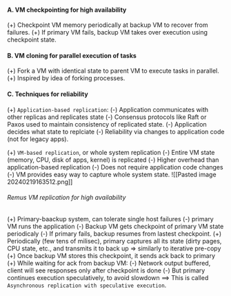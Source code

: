#### A. VM checkpointing for high availability
(+) Checkpoint VM memory periodically at backup VM to recover from failures.
(+) If primary VM fails, backup VM takes over execution using checkpoint state.

#### B. VM cloning for parallel execution of tasks
(+) Fork a VM with identical state to parent VM to execute tasks in parallel.
(+) Inspired by idea of forking processes.

#### C. Techniques for reliability
(+) `Application-based replication`:
	(-) Application communicates with other replicas and replicates state
	(-) Consensus protocols like Raft or Paxos used to maintain consistency of replicated state.
	(-) Application decides what state to replciate
	(-) Reliability via changes to application code (not for legacy apps).

(+) `VM-based replication`, or whole system replication
	(-) Entire VM state (memory, CPU, disk of apps, kernel) is replicated
	(-) Higher overhead than application-based replication
	(-) Does not require application code changes
	(-) VM provides easy way to capture whole system state.
![[Pasted image 20240219163512.png]]

###### Remus VM replication for high availability
(+) Primary-baackup system, can tolerate single host failures
	(-) primary VM runs the application
	(-) Backup VM gets checkpoint of primary VM state periodicaly
	(-) If primary fails, backup resumes from lastest checkpoint.
(+) Periodically (few tens of milisec), primary captures all its state (dirty pages, CPU state, etc., and transmits it to back up => similarly to iterative pre-copy
(+) Once backup VM stores this checkpoint, it sends ack back to primary
(+) While waiting for ack from backup VM:
	(-) Network output buffered, client will see responses only after checkpoint is done
	(-) But primary continues execution speculatively, to avoid slowdown
==> This is called `Asynchronous replication with speculative execution`.
